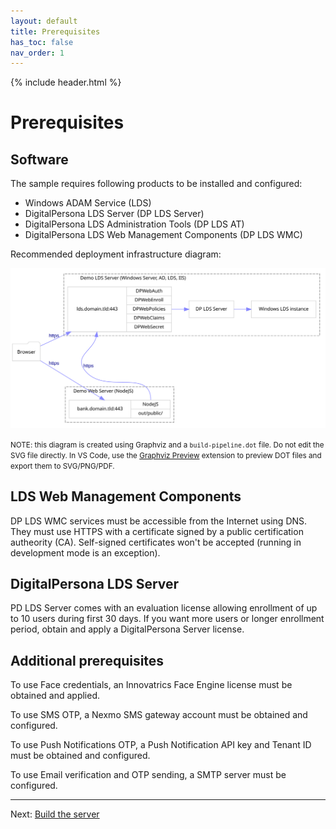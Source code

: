 ```yaml
---
layout: default
title: Prerequisites
has_toc: false
nav_order: 1
---
```

{% include header.html %}  

# Prerequisites

## Software

The sample requires following products to be installed and configured:

* Windows ADAM Service (LDS)
* DigitalPersona LDS Server (DP LDS Server)
* DigitalPersona LDS Administration Tools (DP LDS AT)
* DigitalPersona LDS Web Management Components (DP LDS WMC)

Recommended deployment infrastructure diagram:

[![Infrastructure](infrastructure.svg)](infrastructure.dot)

<small>NOTE: this diagram is created using Graphviz and a `build-pipeline.dot` file.
Do not edit the SVG file directly.
In VS Code, use the [Graphviz Preview](https://marketplace.visualstudio.com/items?itemName=EFanZh.graphviz-preview)
extension to preview DOT files and export them to SVG/PNG/PDF.
</small>


## LDS Web Management Components

DP LDS WMC services must be accessible from the Internet using DNS.
They must use HTTPS with a certificate signed by a public certification autheority (CA).
Self-signed certificates won't be accepted (running in development mode is an exception).

## DigitalPersona LDS Server

PD LDS Server comes with an evaluation license allowing enrollment of up to 10 users 
during first 30 days. If you want more users or longer enrollment period, 
obtain and apply a DigitalPersona Server license.

## Additional prerequisites 

To use Face credentials, an Innovatrics Face Engine license must be obtained and applied.

To use SMS OTP, a Nexmo SMS gateway account must be obtained and configured.

To use Push Notifications OTP, a Push Notification API key and Tenant ID must be obtained and configured.

To use Email verification and OTP sending, a SMTP server must be configured.

---
Next: [Build the server](./build)
